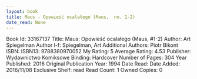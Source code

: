 ```yaml
---
layout: book
title: Maus - Opowieść ocalałego (Maus,  no. 1-2)
date_read: None
---
```


Book Id: 33167137
Title: Maus: Opowieść ocalałego (Maus, #1-2)
Author: Art Spiegelman
Author l-f: Spiegelman, Art
Additional Authors: Piotr Bikont
ISBN: 
ISBN13: 9788380970052
My Rating: 5
Average Rating: 4.53
Publisher: Wydawnictwo Komiksowe
Binding: Hardcover
Number of Pages: 304
Year Published: 2016
Original Publication Year: 1994
Date Read: 
Date Added: 2016/11/08
Exclusive Shelf: read
Read Count: 1
Owned Copies: 0

